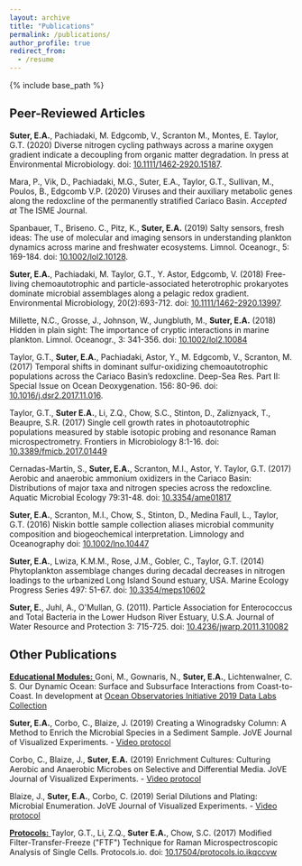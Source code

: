 ```yaml
---
layout: archive
title: "Publications"
permalink: /publications/
author_profile: true
redirect_from:
  - /resume
---
```


{% include base_path %}


## Peer-Reviewed Articles

**Suter, E.A.**, Pachiadaki, M. Edgcomb, V., Scranton M., Montes, E. Taylor, G.T. (2020) Diverse nitrogen cycling pathways across a marine oxygen gradient indicate a decoupling from organic matter degradation. In press at Environmental Microbiology. doi: [10.1111/1462‐2920.15187](https://sfamjournals.onlinelibrary.wiley.com/doi/abs/10.1111/1462-2920.15187).

Mara, P., Vik, D., Pachiadaki, M.G., Suter, E.A., Taylor, G.T., Sullivan, M., Poulos, B., Edgcomb V.P. (2020) Viruses and their auxiliary metabolic genes along the redoxcline of the permanently stratified Cariaco Basin. *Accepted at* The ISME Journal.

Spanbauer, T., Briseno. C., Pitz, K., **Suter, E.A.** (2019) Salty sensors, fresh ideas: The use of molecular and imaging sensors in understanding plankton dynamics across marine and freshwater ecosystems. Limnol. Oceanogr., 5: 169-184. doi: [10.1002/lol2.10128](https://aslopubs.onlinelibrary.wiley.com/doi/full/10.1002/lol2.10128).

**Suter, E.A.**, Pachiadaki, M. Taylor, G.T., Y. Astor, Edgcomb, V. (2018) Free-living chemoautotrophic and particle-associated heterotrophic prokaryotes dominate microbial assemblages along a pelagic redox gradient. Environmental Microbiology, 20(2):693-712. doi: [10.1111/1462-2920.13997](https://pubmed.ncbi.nlm.nih.gov/29160034/?otool=nyjetmclib).

Millette, N.C., Grosse, J., Johnson, W., Jungbluth, M., **Suter, E.A.** (2018) Hidden in plain sight: The importance of cryptic interactions in marine plankton. Limnol. Oceanogr., 3: 341-356. doi: [10.1002/lol2.10084](https://aslopubs.onlinelibrary.wiley.com/doi/full/10.1002/lol2.10084)

Taylor, G.T., **Suter, E.A.**, Pachiadaki, Astor, Y., M. Edgcomb, V., Scranton, M. (2017) Temporal shifts in dominant sulfur-oxidizing chemoautotrophic populations across the Cariaco Basin’s redoxcline. Deep-Sea Res. Part II: Special Issue on Ocean Deoxygenation. 156: 80-96. doi: [10.1016/j.dsr2.2017.11.016](https://www.sciencedirect.com/science/article/abs/pii/S0967064517302497).

Taylor, G.T., **Suter E.A.**, Li, Z.Q., Chow, S.C., Stinton, D., Zaliznyack, T., Beaupre, S.R. (2017) Single cell growth rates in photoautotrophic populations measured by stable isotopic probing and resonance Raman microspectrometry. Frontiers in Microbiology 8:1-16. doi: [10.3389/fmicb.2017.01449](https://www.frontiersin.org/articles/10.3389/fmicb.2017.01449/full)

Cernadas-Martín, S., **Suter, E.A.**, Scranton, M.I., Astor, Y. Taylor, G.T. (2017) Aerobic and anaerobic ammonium oxidizers in the Cariaco Basin: Distributions of major taxa and nitrogen species across the redoxcline. Aquatic Microbial Ecology 79:31-48. doi: [10.3354/ame01817](https://www.int-res.com/abstracts/ame/v79/n1/p31-48/)

**Suter, E.A.**, Scranton, M.I., Chow, S., Stinton, D., Medina Faull, L., Taylor, G.T. (2016) Niskin bottle sample collection aliases microbial community composition and biogeochemical interpretation. Limnology and Oceanography doi: [10.1002/lno.10447](https://aslopubs.onlinelibrary.wiley.com/doi/full/10.1002/lno.10447)

**Suter, E.A.**, Lwiza, K.M.M., Rose, J.M., Gobler, C., Taylor, G.T. (2014) Phytoplankton assemblage changes during decadal decreases in nitrogen loadings to the urbanized Long Island Sound estuary, USA. Marine Ecology Progress Series 497: 51-67. doi: [10.3354/meps10602](https://www.int-res.com/abstracts/meps/v497/p51-67/)

**Suter, E.**, Juhl, A., O'Mullan, G. (2011). Particle Association for Enterococcus and Total Bacteria in the Lower Hudson River Estuary, U.S.A.  Journal of Water Resource and Protection 3: 715-725. doi: [10.4236/jwarp.2011.310082](https://www.scirp.org/journal/paperinformation.aspx?paperid=8132)

## Other Publications

<u>**Educational Modules:**  </u>
Goni, M., Gownaris, N., **Suter, E.A.**, Lichtenwalner, C. S. Our Dynamic Ocean: Surface and Subsurface Interactions from Coast-to-Coast. In development at [Ocean Observatories Initiative 2019 Data Labs Collection](https://datalab.marine.rutgers.edu/explorations/2019/)

**Suter, E.A.**, Corbo, C., Blaize, J. (2019) Creating a Winogradsky Column: A Method to Enrich the Microbial Species in a Sediment Sample. JoVE Journal of Visualized Experiments. - [Video protocol](https://www.jove.com/science-education/10506/creating-winogradsky-column-method-to-enrich-microbial-species)

Corbo, C., Blaize, J., **Suter, E.A.** (2019) Enrichment Cultures: Culturing Aerobic and Anaerobic Microbes on Selective and Differential Media. JoVE Journal of Visualized Experiments. - [Video protocol](https://www.jove.com/science-education/10508/enrichment-cultures-culturing-aerobic-anaerobic-microbes-on-selective)

Blaize, J., **Suter, E.A.**, Corbo, C. (2019) Serial Dilutions and Plating: Microbial Enumeration. JoVE Journal of Visualized Experiments. - [Video protocol](https://www.jove.com/science-education/10507/serial-dilutions-and-plating-microbial-enumeration)

<u>**Protocols:**  </u>
Taylor, G.T., Li, Z.Q., **Suter E.A.**, Chow, S.C. (2017) Modified Filter-Transfer-Freeze ("FTF") Technique for Raman Microspectroscopic Analysis of Single Cells. Protocols.io. doi: [10.17504/protocols.io.ikqccvw](https://www.protocols.io/view/modified-filter-transfer-freeze-ftf-technique-for-ikqccvw)







